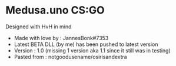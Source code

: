 # Medusa.uno CS:GO
 Designed with HvH in mind
+ Made with love by : JannesBonk#7353
+ Latest BETA DLL (by me) has been pushed to latest version
+ Version : 1.0 (missing 1 version aka 1.1 since it still was in testing)
+ Pasted from : notgoodusename/osirisandextra

